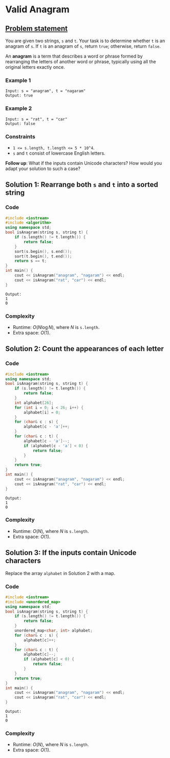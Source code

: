 # Valid Anagram

## [Problem statement](https://leetcode.com/problems/valid-anagram/)

You are given two strings, `s` and `t`. Your task is to determine whether `t` is an anagram of `s`. If `t` is an anagram of `s`, return `true`; otherwise, return `false`.

An **anagram** is a term that describes a word or phrase formed by rearranging the letters of another word or phrase, typically using all the original letters exactly once. 

### Example 1
```text
Input: s = "anagram", t = "nagaram"
Output: true
```

### Example 2
```text
Input: s = "rat", t = "car"
Output: false
``` 

### Constraints

* `1 <= s.length, t.length <= 5 * 10^4`.
* `s` and `t` consist of lowercase English letters.
 

**Follow up**: What if the inputs contain Unicode characters? How would you adapt your solution to such a case?

## Solution 1: Rearrange both `s` and `t` into a sorted string

### Code
```cpp
#include <iostream>
#include <algorithm>
using namespace std;
bool isAnagram(string s, string t) {
    if (s.length() != t.length()) {
        return false;
    }
    sort(s.begin(), s.end());
    sort(t.begin(), t.end());
    return s == t;
}
int main() {
    cout << isAnagram("anagram", "nagaram") << endl;
    cout << isAnagram("rat", "car") << endl;
}
```
```text
Output:
1
0
```

### Complexity
* Runtime: $O(N\log N)$, where $N$ is `s.length`.
* Extra space: $O(1)$.


## Solution 2: Count the appearances of each letter

### Code
```cpp
#include <iostream>
using namespace std;
bool isAnagram(string s, string t) {
    if (s.length() != t.length()) {
        return false;
    }
    int alphabet[26];
    for (int i = 0; i < 26; i++) {
        alphabet[i] = 0;
    }
    for (char& c : s) {
        alphabet[c - 'a']++;
    }
    for (char& c : t) {
        alphabet[c - 'a']--;
        if (alphabet[c - 'a'] < 0) {
            return false;
        }
    }
    return true;    
}
int main() {
    cout << isAnagram("anagram", "nagaram") << endl;
    cout << isAnagram("rat", "car") << endl;
}
```
```text
Output:
1
0
```

### Complexity
* Runtime: $O(N)$, where $N$ is `s.length`.
* Extra space: $O(1)$.

## Solution 3: If the inputs contain Unicode characters

Replace the array `alphabet` in Solution 2 with a map.

### Code
```cpp
#include <iostream>
#include <unordered_map>
using namespace std;
bool isAnagram(string s, string t) {
    if (s.length() != t.length()) {
        return false;
    }
    unordered_map<char, int> alphabet;
    for (char& c : s) {
        alphabet[c]++;
    }
    for (char& c : t) {
        alphabet[c]--;
        if (alphabet[c] < 0) {
            return false;
        }
    }
    return true;    
}
int main() {
    cout << isAnagram("anagram", "nagaram") << endl;
    cout << isAnagram("rat", "car") << endl;
}
```
```text
Output:
1
0
```

### Complexity
* Runtime: $O(N)$, where $N$ is `s.length`.
* Extra space: $O(1)$.




